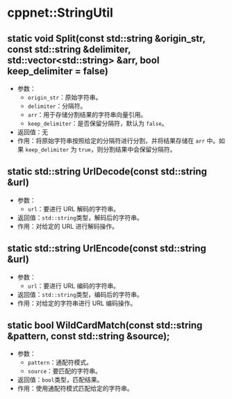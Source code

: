# cppnet::StringUtil
## static void Split(const std::string &origin_str, const std::string &delimiter, std::vector\<std::string\> &arr, bool keep_delimiter = false)
- 参数：
    - `origin_str`：原始字符串。
    - `delimiter`：分隔符。
    - `arr`：用于存储分割结果的字符串向量引用。
    - `keep_delimiter`：是否保留分隔符，默认为 `false`。
- 返回值：无
- 作用：将原始字符串按照给定的分隔符进行分割，并将结果存储在 `arr` 中。如果 `keep_delimiter` 为 `true`，则分割结果中会保留分隔符。
## static std::string UrlDecode(const std::string &url)
- 参数：
    - `url`：要进行 URL 解码的字符串。
- 返回值：`std::string`类型，解码后的字符串。
- 作用：对给定的 URL 进行解码操作。
## static std::string UrlEncode(const std::string &url)
- 参数：
    - `url`：要进行 URL 编码的字符串。
- 返回值：`std::string`类型，编码后的字符串。
- 作用：对给定的字符串进行 URL 编码操作。
## static bool WildCardMatch(const std::string &pattern, const std::string &source);
- 参数：
    - `pattern`：通配符模式。
    - `source`：要匹配的字符串。
- 返回值：`bool`类型，匹配结果。
- 作用：使用通配符模式匹配给定的字符串。
